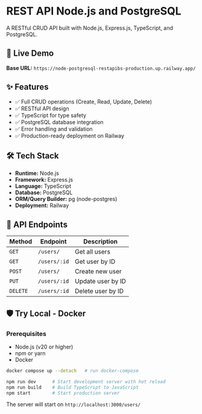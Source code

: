 # REST API Node.js and PostgreSQL

A RESTful CRUD API built with Node.js, Express.js, TypeScript, and PostgreSQL.

## 🚀 Live Demo

**Base URL:** `https://node-postgresql-restapibs-production.up.railway.app/`

## ✨ Features

- ✅ Full CRUD operations (Create, Read, Update, Delete)
- ✅ RESTful API design
- ✅ TypeScript for type safety
- ✅ PostgreSQL database integration
- ✅ Error handling and validation
- ✅ Production-ready deployment on Railway

## 🛠️ Tech Stack

- **Runtime:** Node.js
- **Framework:** Express.js
- **Language:** TypeScript
- **Database:** PostgreSQL
- **ORM/Query Builder:** pg (node-postgres)
- **Deployment:** Railway

## 🔗 API Endpoints

| Method   | Endpoint     | Description       |
| -------- | ------------ | ----------------- |
| `GET`    | `/users/`    | Get all users     |
| `GET`    | `/users/:id` | Get user by ID    |
| `POST`   | `/users/`    | Create new user   |
| `PUT`    | `/users/:id` | Update user by ID |
| `DELETE` | `/users/:id` | Delete user by ID |

## 🛡️ Try Local - Docker

### Prerequisites

- Node.js (v20 or higher)
- npm or yarn
- Docker

```bash
docker compose up --detach   # run docker-compose
```

```bash
npm run dev      # Start development server with hot reload
npm run build    # Build TypeScript to JavaScript
npm start        # Start production server
```

The server will start on `http://localhost:3000/users/`
